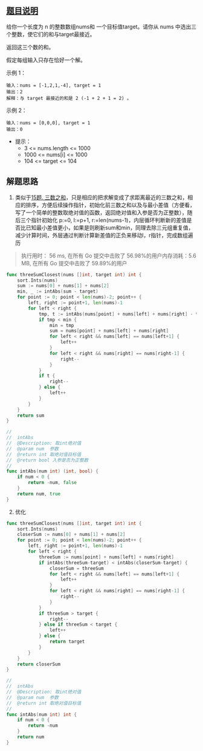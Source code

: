 ## [题目说明](https://leetcode.cn/problems/3sum-closest/)

给你一个长度为 n 的整数数组nums和 一个目标值target。请你从 nums 中选出三个整数，使它们的和与target最接近。

返回这三个数的和。

假定每组输入只存在恰好一个解。


示例 1：
```text
输入：nums = [-1,2,1,-4], target = 1
输出：2
解释：与 target 最接近的和是 2 (-1 + 2 + 1 = 2) 。
```
示例 2：
```text
输入：nums = [0,0,0], target = 1
输出：0
```
- 提示： 
  - 3 <= nums.length <= 1000
  - 1000 <= nums[i] <= 1000
  - 104 <= target <= 104

## 解题思路

1. 类似于[15题. 三数之和](docs/array/0015.3sum.md)，只是相应的把求解变成了求距离最近的三数之和，相应的排序，方便后续操作指针，初始化前三数之和以及与最小差值（方便看，写了一个简单的整数取绝对值的函数，返回绝对值和入参是否为正整数），随后三个指针初始化 p:=0, l:=p+1, r:=len(nums-1)，内层循环判断新的差值是否比已知最小差值更小，如果是则刷新sum和min，同理去除三元组重复值，减少计算时间，外层通过判断计算新差值的正负来移动l，r指针，完成数组遍历
> 执行用时： 56 ms, 在所有 Go 提交中击败了 56.98%的用户内存消耗：5.6 MB, 在所有 Go 提交中击败了 59.89%的用户
```go
func threeSumClosest(nums []int, target int) int {
	sort.Ints(nums)
	sum := nums[0] + nums[1] + nums[2]
	min, _ := intAbs(sum - target)
	for point := 0; point < len(nums)-2; point++ {
		left, right := point+1, len(nums)-1
		for left < right {
			tmp, t := intAbs(nums[point] + nums[left] + nums[right] - target)
			if tmp < min {
                min = tmp
				sum = nums[point] + nums[left] + nums[right]
				for left < right && nums[left] == nums[left+1] {
					left++
				}
				for left < right && nums[right] == nums[right-1] {
					right--
				}
			}
			if t {
				right--
			} else {
				left++
			}
		}
	}
	return sum
}

//
//  intAbs
//  @Description: 取int绝对值
//  @param num	参数
//  @return int 取绝对值目标值
//  @return bool 入参是否为正整数
//
func intAbs(num int) (int, bool) {
	if num < 0 {
		return -num, false
	}
	return num, true
}
```

2. 优化

```go
func threeSumClosest(nums []int, target int) int {
	sort.Ints(nums)
	closerSum := nums[0] + nums[1] + nums[2]
	for point := 0; point < len(nums)-2; point++ {
		left, right := point+1, len(nums)-1
		for left < right {
			threeSum := nums[point] + nums[left] + nums[right]
			if intAbs(threeSum-target) < intAbs(closerSum-target) {
				closerSum = threeSum
				for left < right && nums[left] == nums[left+1] {
					left++
				}
				for left < right && nums[right] == nums[right-1] {
					right--
				}
			}
			if threeSum > target {
				right--
			} else if threeSum < target {
				left++
			} else {
				return target
			}
		}
	}
	return closerSum
}

//
//  intAbs
//  @Description: 取int绝对值
//  @param num	参数
//  @return int 取绝对值目标值
//
func intAbs(num int) int {
	if num < 0 {
		return -num
	}
	return num
}
```
